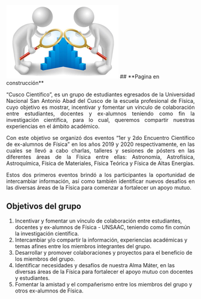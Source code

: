 ---
---

<!--<img src="img/miembros_cc/imagen_moche.png" title=" " alt="Imagen Moche" /> -->
<img src="img/404-people.png" title=" " alt="Imagen Moche" />
## **Pagina en construcción**

<p style='text-align: justify;'> “Cusco Científico”, es un grupo de estudiantes egresados de la Universidad Nacional San Antonio Abad del Cusco de la escuela profesional de Física, cuyo objetivo es mostrar, incentivar y fomentar un vínculo de colaboración entre estudiantes, docentes y ex-alumnos teniendo como fin la investigación científica, para lo cual, queremos compartir nuestras experiencias en el ámbito académico. </p> 

<p style='text-align: justify;'> Con este objetivo se organizó dos eventos “1er y 2do Encuentro Científico de ex-alumnos de Física”  en los años 2019 y 2020 respectivamente, en las cuales se llevó a cabo charlas, talleres y sesiones de pósters en las diferentes áreas de la Física entre ellas: Astronomía, Astrofísica, Astroquímica, Física de Materiales, Física Teórica y Física de Altas Energías. </p>

<p style='text-align: justify;'> Estos dos primeros eventos brindó a los participantes la oportunidad de intercambiar información, así como también identificar nuevos desafíos en las diversas áreas de la Física para comenzar a fortalecer un apoyo mutuo. </p>


## **Objetivos del grupo**

1. Incentivar y fomentar un vínculo de colaboración entre estudiantes, docentes y ex-alumnos de Física - UNSAAC, teniendo como fin común la investigación científica.
2. Intercambiar y/o compartir la información, experiencias académicas y temas  afines entre los miembros integrantes del grupo.
3. Desarrollar y promover colaboraciones y proyectos para el beneficio de los miembros del grupo.
4. Identificar necesidades y desafíos de nuestra Alma Máter, en las diversas áreas de la Física para fortalecer el apoyo mutuo con docentes y estudiantes. 
5. Fomentar la amistad y el compañerismo entre los miembros del grupo y otros ex-alumnos de Física.


<!--The **R** **E**pidemics **Con**sortium (RECON) is an international
not-for-profit, **non-governmental organisation** gathering experts in data
science, modelling methodology, public health, and software development to
create the next generation of analytics tools for informing the response
to *disease outbreaks*, *health emergencies* and *humanitarian crises*, 
using the [R software](https://www.r-project.org/) and other free, 
open-source resources.

This includes packages specifically designed for handling, visualising, and
analysing outbreak data using cutting-edge statistical methods, as well as more
general-purpose tools for data cleaning, versioning, and encryption, and system
infrastructure.

Our packages must fulfil three key aspects:

- *Efficiency*: our tools can be used in real time to improve situation
  awareness and inform intervention strategies.

- *Reliability*: our tools are thoroughly and constantly tested using
  professional software development methods.

- *Accessibility*: our tools are free, open-source, and available on virtually
  any platform; they can be used with different levels of expertise, and aim to
  provide graphical user interfaces implementing the most important
  functionalities.

Besides its active involvement in the creation of tools, RECON is also
increasingly dedicated to:

- *disseminating knowledge*: RECON provides free, open-access training material
   on its training platform [reconlearn.org](https://reconlearn.org), and
   regularly organises workshops and short courses on outbreak analytics and
   data science. Our [public forum ](/forum), freely accessible to anyone, is
   dedicated to sharing exptertise on these topics.

- *outbreak response deployment*: RECON supports the deployment of data
   analytics resources to the field as part of the response to health
   emergencies; this includes the deployment of staff as well as analysis
   systems adapted to low resources settings.


<br> As of 19th September 2018, RECON is registered as a *not-for-profit*,
*incorporated association* regulated by the French law (registration number
W751246083), in accordance to the association law of 1st July 1901 and the
decree of the 16th August 1901. For more information about the remit of RECON,
check our official statutes in [English](documents/statutes_en_1.1.pdf) or in
[French](documents/statutes_fr_1.1.pdf).-->
